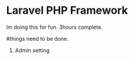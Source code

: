 # Laravel PHP Framework

Im doing this for fun. 3hours complete. 

#things need to be done.
1. Admin setting 
